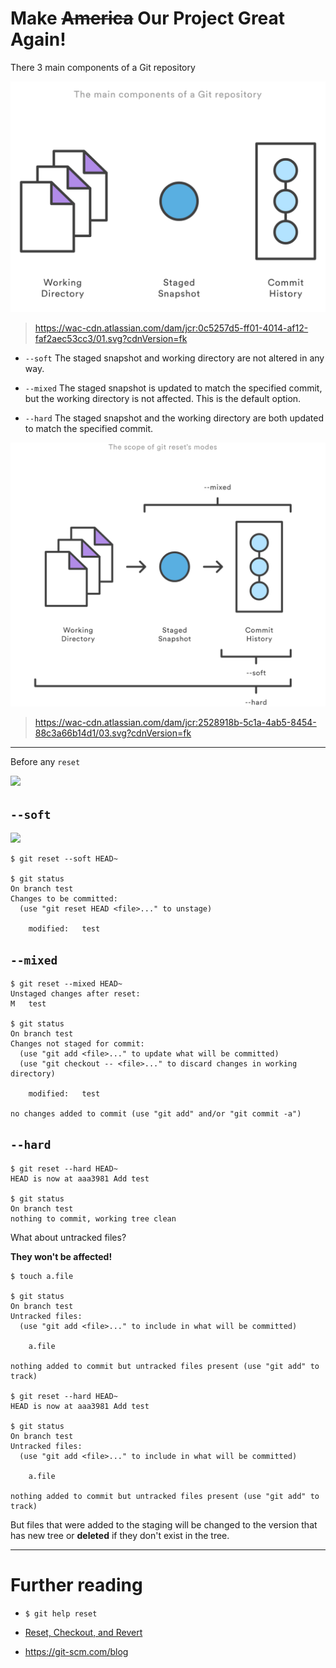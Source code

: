 # Make ~~America~~ Our Project Great Again!

There 3 main components of a Git repository

![](/assets/main-components.png)
> https://wac-cdn.atlassian.com/dam/jcr:0c5257d5-ff01-4014-af12-faf2aec53cc3/01.svg?cdnVersion=fk

* `--soft`
The staged snapshot and working directory are not altered in any way.

* `--mixed`
The staged snapshot is updated to match the specified commit, but the working directory is not affected. This is the default option.

* `--hard`
The staged snapshot and the working directory are both updated to match the specified commit.

![](/assets/reset.png)
> https://wac-cdn.atlassian.com/dam/jcr:2528918b-5c1a-4ab5-8454-88c3a66b14d1/03.svg?cdnVersion=fk

---

Before any `reset`

![](https://git-scm.com/images/reset/ex7.png)

## `--soft`

![](https://git-scm.com/images/reset/reset-soft.png)

```
$ git reset --soft HEAD~

$ git status
On branch test
Changes to be committed:
  (use "git reset HEAD <file>..." to unstage)

	modified:   test
```

## `--mixed`

```
$ git reset --mixed HEAD~
Unstaged changes after reset:
M	test

$ git status
On branch test
Changes not staged for commit:
  (use "git add <file>..." to update what will be committed)
  (use "git checkout -- <file>..." to discard changes in working directory)

	modified:   test

no changes added to commit (use "git add" and/or "git commit -a")
```

## `--hard`

```
$ git reset --hard HEAD~
HEAD is now at aaa3981 Add test

$ git status
On branch test
nothing to commit, working tree clean
```

What about untracked files?

**They won't be affected!**

```
$ touch a.file

$ git status
On branch test
Untracked files:
  (use "git add <file>..." to include in what will be committed)

	a.file

nothing added to commit but untracked files present (use "git add" to track)

$ git reset --hard HEAD~
HEAD is now at aaa3981 Add test

$ git status
On branch test
Untracked files:
  (use "git add <file>..." to include in what will be committed)

	a.file

nothing added to commit but untracked files present (use "git add" to track)
```

But files that were added to the staging will be changed to the version that has new tree or **deleted** if they don't exist in the tree.

---

# Further reading


- `$ git help reset`

- [Reset, Checkout, and Revert](https://www.atlassian.com/git/tutorials/resetting-checking-out-and-reverting)

- https://git-scm.com/blog

